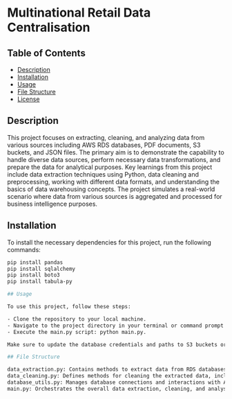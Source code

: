# Multinational Retail Data Centralisation

## Table of Contents

- [Description](#description)
- [Installation](#installation)
- [Usage](#usage)
- [File Structure](#file-structure)
- [License](#license)

## Description

This project focuses on extracting, cleaning, and analyzing data from various sources including AWS RDS databases, PDF documents, S3 buckets, and JSON files. The primary aim is to demonstrate the capability to handle diverse data sources, perform necessary data transformations, and prepare the data for analytical purposes. Key learnings from this project include data extraction techniques using Python, data cleaning and preprocessing, working with different data formats, and understanding the basics of data warehousing concepts. The project simulates a real-world scenario where data from various sources is aggregated and processed for business intelligence purposes.

## Installation

To install the necessary dependencies for this project, run the following commands:

```bash
pip install pandas
pip install sqlalchemy
pip install boto3
pip install tabula-py

## Usage

To use this project, follow these steps:

- Clone the repository to your local machine.
- Navigate to the project directory in your terminal or command prompt.
- Execute the main.py script: python main.py.

Make sure to update the database credentials and paths to S3 buckets or PDF files as per your setup.

## File Structure

data_extraction.py: Contains methods to extract data from RDS databases, PDF files, and S3 buckets.
data_cleaning.py: Defines methods for cleaning the extracted data, including handling missing values and standardizing formats.
database_utils.py: Manages database connections and interactions with AWS RDS.
main.py: Orchestrates the overall data extraction, cleaning, and analysis process.

